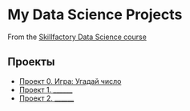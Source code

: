 # My Data Science Projects

From the [Skillfactory Data Science course](https://skillfactory.ru/data-scientist)

## Проекты

* [Проект 0. Игра: Угадай число](https://github.com/Aldiyar90/SkillFactory---Data-Science/tree/main/Project_0)
* [Проект 1. ______](____)
* [Проект 2. ______](____)